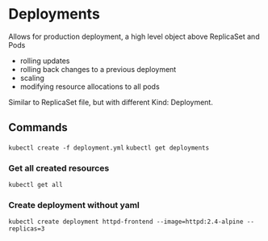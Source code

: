 # Deployments

Allows for production deployment, a high level object above ReplicaSet and Pods
- rolling updates
- rolling back changes to a previous deployment
- scaling
- modifying resource allocations to all pods

Similar to ReplicaSet file, but with different Kind: Deployment.


## Commands
`kubectl create -f deployment.yml`
`kubectl get deployments`

### Get all created resources
`kubectl get all`

### Create deployment without yaml
`kubectl create deployment httpd-frontend --image=httpd:2.4-alpine --replicas=3`
